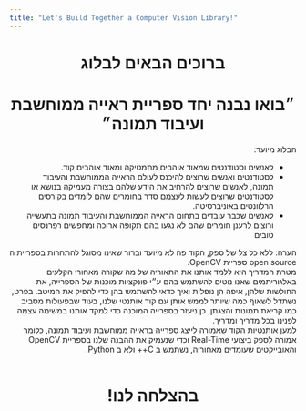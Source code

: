 ```yaml
---
title: "Let's Build Together a Computer Vision Library!"
---
```


<div dir="rtl">
<h1 align="center"> <b> ברוכים הבאים לבלוג </b></h1>
<h1 align="center"><b>״בואו נבנה יחד ספריית ראייה ממוחשבת ועיבוד תמונה״</b></h1>
הבלוג מיועד:
<ul>
    <li>לאנשים וסטודנטים שמאוד אוהבים מתמטיקה ומאוד אוהבים קוד.</li>
    <li>לסטודנטים ואנשים שרוצים להיכנס לעולם הראייה הממוחשבת והעיבוד תמונה, לאנשים שרוצים להרחיב את הידע שלהם בצורה מעמיקה בנושא או לסטודנטים שרוצים לעשות לעצמם סדר בחומרים שהם לומדים בקורסים הרלוונטים באוניברסיטה. </li>
    <li>לאנשים שכבר עובדים בתחום הראייה הממוחשבת והעיבוד תמונה בתעשייה ורוצים לרענן חומרים שהם לא נגעו בהם תקופה ארוכה ומחפשים רפרנסים טובים </li>
 </ul>

הערה: ללא כל צל של ספק, הקוד פה לא מיועד וברור שאינו מסוגל להתחרות בספריית ה
open source
ספריית 
OpenCV.
<br>
מטרת המדריך היא ללמד אותנו את התאוריה של מה שקורה מאחורי הקלעים באלגוריתמים שאנו נוטים להשתמש בהם ע״י פונקציות מוכנות של הספרייה, את החולשות שלהן, איפה הן נופלות ואיך כדאי להשתמש בהן כדי להפיק את המיטב. בפרט, נשתדל לשאוף כמה שיותר לממש אותן עם קוד אותנטי שלנו, בעוד שבפעולות מסביב כמו קריאת תמונות והצגתן, כן ניעזר בספרייה המוכנה כדי למקד אותנו במשימה עצמה לפנינו בכל מדריך ומדריך.
<br>
למען אותנטיות הקוד שאמורה לייצג ספרייה בראייה ממוחשבת ועיבוד תמונה, כלומר 
אמורה לספק ביצועי 
Real-Time 
וכדי שנעמיק את ההבנה שלנו בספריית 
OpenCV 
והאובייקטים שעומדים מאחוריה, נשתמש ב
C++
ולא ב
Python.
<br>
<br>
<h1 align="center"><b>בהצלחה לנו!</b></h1>
</div>






